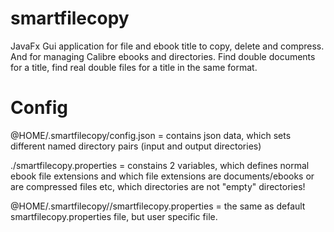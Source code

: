 # smartfilecopy
JavaFx Gui application for file and ebook title to copy, delete and compress. And for managing Calibre ebooks and directories. Find double documents for a title, find real double files for a title in the same format.

Config
======

@HOME/.smartfilecopy/config.json = contains json data, which sets different named directory pairs (input and output directories)

./smartfilecopy.properties = constains 2 variables, which defines normal ebook file extensions and which file extensions are documents/ebooks or are compressed files etc, which directories are not "empty" directories!

@HOME/.smartfilecopy//smartfilecopy.properties = the same as default smartfilecopy.properties file, but user specific file.
